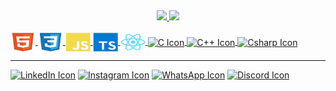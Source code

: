 <div align="center">
  <a href="https://github.com/Marcos-Vinicius-Silva">
  <img height="180em" src="https://github-readme-stats.vercel.app/api?username=Marcos-Vinicius-Silva&show_icons=true&theme=github_dark&include_all_commits=true&count_private=true&hide_border=true"/>
  <img height="180em" src="https://github-readme-stats.vercel.app/api/top-langs/?username=Marcos-Vinicius-Silva&layout=compact&langs_count=5&theme=github_dark&hide_border=true"/>
</div>

<div style="display: inline_block"><br>
  <img align="center" alt="HTML Icon" height="30" width="40" src="https://raw.githubusercontent.com/devicons/devicon/master/icons/html5/html5-original.svg">
  <img align="center" alt="CSS Icon" height="30" width="40" src="https://raw.githubusercontent.com/devicons/devicon/master/icons/css3/css3-original.svg">
  <img align="center" alt="JavaScript Icon" height="30" width="40" src="https://raw.githubusercontent.com/devicons/devicon/master/icons/javascript/javascript-plain.svg">
  <img align="center" alt="TypeScript Icon" height="30" width="40" src="https://raw.githubusercontent.com/devicons/devicon/master/icons/typescript/typescript-plain.svg">
  <img align="center" alt="React Icon" height="30" width="40" src="https://raw.githubusercontent.com/devicons/devicon/master/icons/react/react-original.svg">
  <img align="center" alt="C Icon" height="30" width="40" src="https://raw.githubusercontent.com/jmnote/z-icons/master/svg/c.svg">
  <img align="center" alt="C++ Icon" height="30" width="40" src="https://raw.githubusercontent.com/jmnote/z-icons/master/svg/cpp.svg">
  <img align="center" alt="Csharp Icon" height="30" width="40" src="https://raw.githubusercontent.com/jmnote/z-icons/master/svg/csharp.svg">
</div>

<hr />
  
<div> 

  <a href="https://www.linkedin.com/in/marcos-vinicius-baa8211a2/"><img src="https://img.shields.io/badge/-LinkedIn-%230077B5?style=for-the-badge&logo=linkedin&logoColor=white" alt="LinkedIn Icon"></a> 
  <a href="https://www.instagram.com/gah_venezian/"><img src="https://img.shields.io/badge/-Instagram-%23E4405F?style=for-the-badge&logo=instagram&logoColor=white" alt="Instagram Icon"></a>
  <a href="https://wa.me/5519998358165"><img src="https://img.shields.io/badge/WhatsApp-25D366?style=for-the-badge&logo=whatsapp&logoColor=white" alt="WhatsApp Icon"></a>
  <a href="https://discordapp.com/users/MarcosVinicius#9348/"><img src="https://img.shields.io/badge/Discord-7289DA?style=for-the-badge&logo=discord&logoColor=white" alt="Discord Icon"></a>
  
</div>
